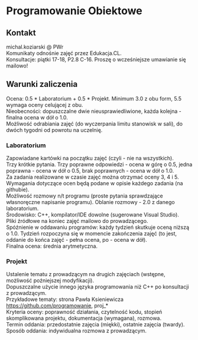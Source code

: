# Programowanie Obiektowe

## Kontakt

michal.koziarski @ PWr  
Komunikaty odnośnie zajęć przez Edukacja.CL.  
Konsultacje: piątki 17-18, P2.8 C-16. Proszę o wcześniejsze umawianie się mailowo!  

## Warunki zaliczenia

Ocena: 0.5 * Laboratorium + 0.5 * Projekt. Minimum 3.0 z obu form, 5.5 wymaga oceny celującej z obu.  
Nieobecności: dopuszczalne dwie nieusprawiedliwione, każda kolejna - finalna ocena w dół o 1.0.  
Możliwość odrabiania zajęć (do wyczerpania limitu stanowisk w sali), do dwóch tygodni od powrotu na uczelnię.  

### Laboratorium

Zapowiadane kartówki na początku zajęć (czyli - nie na wszystkich).  
Trzy krótkie pytania. Trzy poprawne odpowiedzi - ocena w górę o 0.5, jedna poprawna - ocena w dół o 0.5, brak poprawnych - ocena w dół o 1.0.  
Za zadania realizowane w czasie zajęć można otrzymać oceny 3, 4 i 5. Wymagania dotyczące ocen będą podane w opisie każdego zadania (na githubie).  
Możliwość rozmowy n/t programu (proste pytania sprawdzające własnoręczne napisanie programu). Oblanie rozmowy - 2.0 z danego laboratorium.  
Środowisko: C++, kompilator/IDE dowolne (sugerowane Visual Studio).  
Pliki źródłowe na koniec zajęć mailowo do prowadzącego.  
Spóźnienie w oddawaniu programów: każdy tydzień skutkuje oceną niższą o 1.0. Tydzień rozpoczyna się w momencie zakończenia zajęć (to jest, oddanie do końca zajęć - pełna ocena, po - ocena w dół).  
Finalna ocena: średnia arytmetyczna.  

### Projekt

Ustalenie tematu z prowadzącym na drugich zajęciach (wstępne, możliwość poźniejszej modyfikacji).  
Dopuszczalne użycie innego języka programowania niż C++ po konsultacji z prowadzącym.  
Przykładowe tematy: strona Pawła Ksieniewicza https://github.com/programowanie, proj_*  
Kryteria oceny: poprawność działania, czytelność kodu, stopień skomplikowana projektu, dokumentacja (wymagana), rozmowa.  
Termin oddania: przedostatnie zajęcia (miękki), ostatnie zajęcia (twardy).  
Sposób oddania: indywidualna rozmowa z prowadzącym.  
